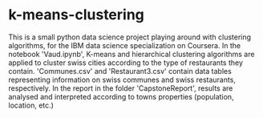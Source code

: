 # k-means-clustering
This is a small python data science project playing around with clustering algorithms, for the IBM data science specialization on Coursera. 
In the notebook 'Vaud.ipynb', K-means and hierarchical clustering algorithms are applied to cluster swiss cities according to the type of restaurants they contain. 
'Communes.csv' and 'Restaurant3.csv' contain data tables representing information on swiss communes and swiss restaurants, respectively. 
In the report in the folder 'CapstoneReport', results are analysed and interpreted according to towns properties (population, location, etc.) 
